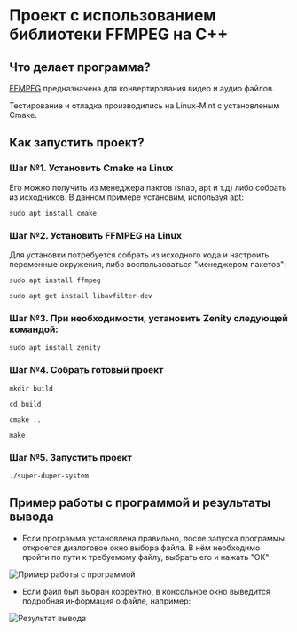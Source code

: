 # Проект с использованием библиотеки FFMPEG на C++
## Что делает программа?
 [FFMPEG](https://ffmpeg.org/) предназначена для конвертирования видео и аудио файлов.
 
 Тестирование и отладка производились на Linux-Mint с установленым Cmake.

## Как запустить проект?
### Шаг №1. Установить Cmake на Linux
Его можно получить из менеджера пактов (snap, apt и т.д) либо собрать из исходников. В данном примере установим, используя apt:

```sudo apt install cmake```

### Шаг №2. Установить FFMPEG на Linux
Для установки потребуется собрать из исходного кода и настроить переменные окружения, либо воспользоваться "менеджером пакетов":

```sudo apt install ffmpeg```

```sudo apt-get install libavfilter-dev```

### Шаг №3. При необходимости, установить Zenity следующей командой:

```sudo apt install zenity```

### Шаг №4. Собрать готовый проект
```mkdir build```

```cd build```

```cmake ..```

```make```

### Шаг №5. Запустить проект
```./super-duper-system```

## Пример работы с программой и результаты вывода

- Если программа установлена правильно, после запуска программы откроется диалоговое окно выбора файла. В нём необходимо пройти по пути к требуемому файлу, выбрать его и нажать "ОК":

![Пример работы с программой](https://github.com/kairoun/super-duper-system/blob/main/images/image.jpg?raw=true)

- Если файл был выбран корректно, в консольное окно выведится подробная информация о файле, например:

![Результат вывода](https://github.com/kairoun/super-duper-system/blob/main/images/image.jpg?raw=true)
